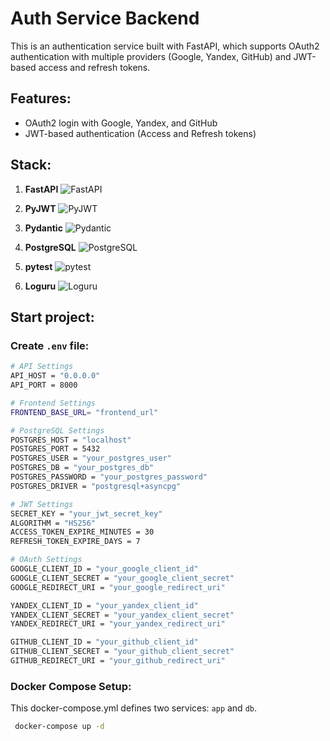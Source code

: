 # Auth Service Backend

This is an authentication service built with FastAPI, which supports OAuth2 authentication with multiple providers (Google, Yandex, GitHub) and JWT-based access and refresh tokens.

## Features:

- OAuth2 login with Google, Yandex, and GitHub
- JWT-based authentication (Access and Refresh tokens)

## Stack:

1. **FastAPI** ![FastAPI](https://img.shields.io/badge/FastAPI-0.115.11-blue)

2. **PyJWT** ![PyJWT](https://img.shields.io/badge/PyJWT-2.10.1-yellow)

3. **Pydantic** ![Pydantic](https://img.shields.io/badge/Pydantic-2.10.6-green)

4. **PostgreSQL** ![PostgreSQL](https://img.shields.io/badge/PostgreSQL-16.2-blueviolet)

5. **pytest** ![pytest](https://img.shields.io/badge/pytest-8.3.5-lightgray)

6. **Loguru** ![Loguru](https://img.shields.io/badge/Loguru-0.7.3-blue)

## Start project:

### Create `.env` file:

```bash
# API Settings
API_HOST = "0.0.0.0"
API_PORT = 8000

# Frontend Settings
FRONTEND_BASE_URL= "frontend_url"

# PostgreSQL Settings
POSTGRES_HOST = "localhost"
POSTGRES_PORT = 5432
POSTGRES_USER = "your_postgres_user"
POSTGRES_DB = "your_postgres_db"
POSTGRES_PASSWORD = "your_postgres_password"
POSTGRES_DRIVER = "postgresql+asyncpg"

# JWT Settings
SECRET_KEY = "your_jwt_secret_key"
ALGORITHM = "HS256"
ACCESS_TOKEN_EXPIRE_MINUTES = 30
REFRESH_TOKEN_EXPIRE_DAYS = 7

# OAuth Settings
GOOGLE_CLIENT_ID = "your_google_client_id"
GOOGLE_CLIENT_SECRET = "your_google_client_secret"
GOOGLE_REDIRECT_URI = "your_google_redirect_uri"

YANDEX_CLIENT_ID = "your_yandex_client_id"
YANDEX_CLIENT_SECRET = "your_yandex_client_secret"
YANDEX_REDIRECT_URI = "your_yandex_redirect_uri"

GITHUB_CLIENT_ID = "your_github_client_id"
GITHUB_CLIENT_SECRET = "your_github_client_secret"
GITHUB_REDIRECT_URI = "your_github_redirect_uri"
```

### Docker Compose Setup:

This docker-compose.yml defines two services: `app` and `db`.

```bash
 docker-compose up -d
 ```